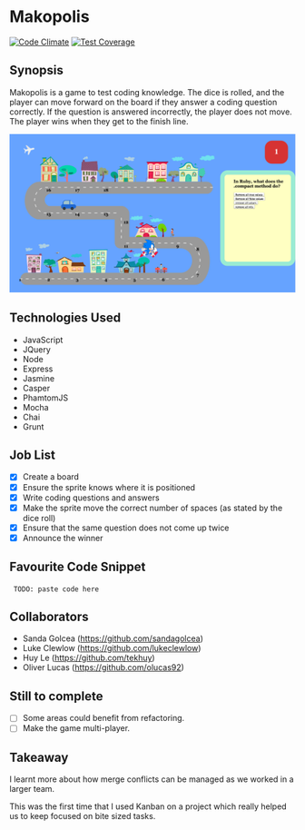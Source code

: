 Makopolis
=======================

[![Code Climate](https://codeclimate.com/github/sandagolcea/Makopolis/badges/gpa.svg)](https://codeclimate.com/github/sandagolcea/Makopolis)
[![Test Coverage](https://codeclimate.com/github/sandagolcea/Makopolis/badges/coverage.svg)](https://codeclimate.com/github/sandagolcea/Makopolis)

## Synopsis

Makopolis is a game to test coding knowledge. The dice is rolled, and the player can move forward on the board if they answer a coding question correctly. If the question is answered incorrectly, the player does not move. The player wins when they get to the finish line.

![Makopolis](/Makopolis.png?raw=true "Makopolis board game")

## Technologies Used

- JavaScript
- JQuery
- Node
- Express
- Jasmine
- Casper
- PhamtomJS
- Mocha
- Chai
- Grunt

## Job List

- [x] Create a board
- [x] Ensure the sprite knows where it is positioned
- [x] Write coding questions and answers
- [x] Make the sprite move the correct number of spaces (as stated by the dice roll)
- [x] Ensure that the same question does not come up twice
- [x] Announce the winner

## Favourite Code Snippet

~~~
 TODO: paste code here
~~~

## Collaborators

- Sanda Golcea (https://github.com/sandagolcea)
- Luke Clewlow (https://github.com/lukeclewlow)
- Huy Le (https://github.com/tekhuy)
- Oliver Lucas (https://github.com/olucas92)

## Still to complete

- [ ] Some areas could benefit from refactoring.
- [ ] Make the game multi-player.

## Takeaway

I learnt more about how merge conflicts can be managed as we worked in a larger team.

This was the first time that I used Kanban on a project which really helped us to keep focused on bite sized tasks.